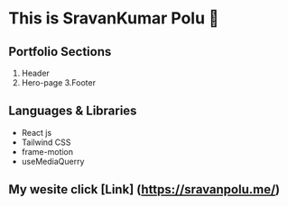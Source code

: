 # This is SravanKumar Polu 🙂


## Portfolio Sections
1. Header
2. Hero-page 
3.Footer 



## Languages & Libraries
 * React js
 * Tailwind CSS
 * frame-motion
 * useMediaQuerry
   
## My wesite  click [Link] (https://sravanpolu.me/)
